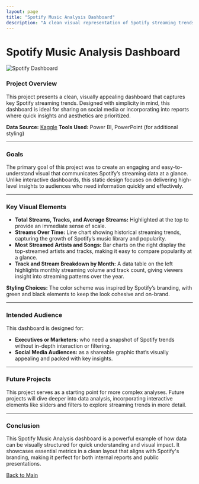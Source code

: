 ```yaml
---
layout: page
title: "Spotify Music Analysis Dashboard"
description: "A clean visual representation of Spotify streaming trends for sharing on social media and reports."
---
```


# Spotify Music Analysis Dashboard

![Spotify Dashboard](../assets/img/Main.png)

### Project Overview

This project presents a clean, visually appealing dashboard that captures key Spotify streaming trends. Designed with simplicity in mind, this dashboard is ideal for sharing on social media or incorporating into reports where quick insights and aesthetics are prioritized.

**Data Source:** [Kaggle]([https://www.kaggle.com](https://www.kaggle.com/datasets/nelgiriyewithana/top-spotify-songs-2023))  
**Tools Used:** Power BI, PowerPoint (for additional styling)

---

### Goals

The primary goal of this project was to create an engaging and easy-to-understand visual that communicates Spotify’s streaming data at a glance. Unlike interactive dashboards, this static design focuses on delivering high-level insights to audiences who need information quickly and effectively.

---

### Key Visual Elements

- **Total Streams, Tracks, and Average Streams:** Highlighted at the top to provide an immediate sense of scale.
- **Streams Over Time:** Line chart showing historical streaming trends, capturing the growth of Spotify’s music library and popularity.
- **Most Streamed Artists and Songs:** Bar charts on the right display the top-streamed artists and tracks, making it easy to compare popularity at a glance.
- **Track and Stream Breakdown by Month:** A data table on the left highlights monthly streaming volume and track count, giving viewers insight into streaming patterns over the year.

**Styling Choices:** The color scheme was inspired by Spotify’s branding, with green and black elements to keep the look cohesive and on-brand.

---

### Intended Audience

This dashboard is designed for:
- **Executives or Marketers:** who need a snapshot of Spotify trends without in-depth interaction or filtering.
- **Social Media Audiences:** as a shareable graphic that’s visually appealing and packed with key insights.

---

### Future Projects

This project serves as a starting point for more complex analyses. Future projects will dive deeper into data analysis, incorporating interactive elements like sliders and filters to explore streaming trends in more detail.

---

### Conclusion

This Spotify Music Analysis dashboard is a powerful example of how data can be visually structured for quick understanding and visual impact. It showcases essential metrics in a clean layout that aligns with Spotify's branding, making it perfect for both internal reports and public presentations.

[Back to Main](../README.md)
